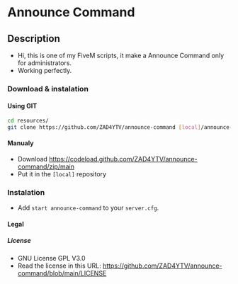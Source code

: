 # Announce Command

## Description

- Hi, this is one of my FiveM scripts, it make a Announce Command only for administrators.
- Working perfectly.

### Download & instalation

#### Using GIT

```sh
cd resources/
git clone https://github.com/ZAD4YTV/announce-command [local]/announce-command
```

#### Manualy

- Download <https://codeload.github.com/ZAD4YTV/announce-command/zip/main>
- Put it in the `[local]` repository

### Instalation

- Add `start announce-command` to your `server.cfg`.

#### Legal

##### License

- GNU License GPL V3.0
- Read the license in this URL: <https://github.com/ZAD4YTV/announce-command/blob/main/LICENSE>
